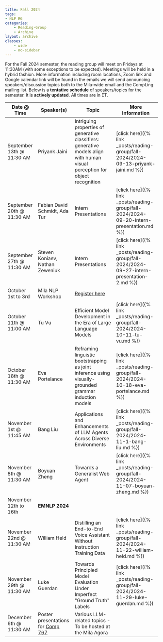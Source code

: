 ```yaml
---
title: Fall 2024
tags:
- NLP RG
categories:
    - Reading-Group
    - Archive
layout: archive
classes:
    - wide
    - no-sidebar
---
```


For the Fall 2024 semester, the reading group will meet on Fridays at 11:30AM (with some exceptions to be expected). Meetings will be held in a hybrid fashion. More information including room locations, Zoom link and Google calendar link will be found in the emails we will send announcing speakers/discussion topics both to the Mila-wide email and the CompLing mailing list. Below is a **tentative schedule** of speakers/topics for the semester. It is **actively updated**. All times are in ET.

| **Date @ Time** | **Speaker(s)** | **Topic** | **More Information** |
|---|---|---|---|
| September 13th @ 11:30 AM | Priyank Jaini | Intriguing properties of generative classifiers: generative models align with human visual perception for object recognition | [click here]({% link _posts/reading-group/fall-2024/2024-09-13-priyank-jaini.md %}) |
| September 20th @ 11:30 AM | Fabian David Schmidt, Ada Tur | Intern Presentations | [click here]({% link _posts/reading-group/fall-2024/2024-09-20-intern-presentation.md %}) |
| September 27th @ 11:30 AM | Steven Koniaev, Nathan Zeweniuk | Intern Presentations | [click here]({% link _posts/reading-group/fall-2024/2024-09-27-intern-presentation-2.md %}) |
| October 1st to 3rd | Mila NLP Workshop | [Register here](https://mila.quebec/en/event/workshop-nlp-in-the-era-of-generative-ai-cognitive-sciences-and-societal-transformation) | | |
| October 11th @ 11:00 AM | Tu Vu | Efficient Model Development in the Era of Large Language Models | [click here]({% link _posts/reading-group/fall-2024/2024-10-11-tu-vu.md %}) |
| October 18th @ 11:30 AM | Eva Portelance | Reframing linguistic bootstrapping as joint inference using visually-grounded grammar induction models | [click here]({% link _posts/reading-group/fall-2024/2024-10-18-eva-portelance.md %}) |
| November 1st @ 11:45 AM | Bang Liu | Applications and Enhancements of LLM Agents Across Diverse Environments |  [click here]({% link _posts/reading-group/fall-2024/2024-11-1-bang-liu.md %}) |
| November 8th @ 11:30 AM | Boyuan Zheng | Towards a Generalist Web Agent | [click here]({% link _posts/reading-group/fall-2024/2024-11-07-boyuan-zheng.md %}) |
| November 12th to 16th | **EMNLP 2024** | | |
| November 22nd @ 11:30 AM | William Held | Distilling an End-to-End Voice Assistant Without Instruction Training Data | [click here]({% link _posts/reading-group/fall-2024/2024-11-22-william-held.md %}) |
| November 29th @ 11:30 AM | Luke Guerdan | Towards Principled Model Evaluation Under Imperfect "Ground Truth" Labels | [click here]({% link _posts/reading-group/fall-2024/2024-11-29-luke-guerdan.md %}) |
| December 6th @ 11:30 AM | Poster presentations for [Comp 767](https://mcgill-nlp.github.io/teaching/comp767-ling782-F24/) | Various LLM-related topics -  To be hosted at the Mila Agora | |

